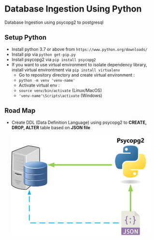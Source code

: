 # **Database Ingestion Using Python**
Database Ingestion using psycopg2 to postgresql


## **Setup Python**
* Install python 3.7 or above from `https://www.python.org/downloads/`
* Install pip via `python get-pip.py`
* Install psycopg2 via `pip install psycopg2`
* If you want to use virtual environment to isolate dependency library, install virtual environtment via `pip install virtualenv`
  - Go to repository directory and create virtual environment :
  -  `python -m venv 'venv-name'`
  -  Activate virtual env :
  -  `source venv/bin/activate` (Linux/MacOS)
  -  `'venv-name'\Scripts\activate` (Windows)
## **Road Map**
* Create DDL (Data Definition Language) using psycopg2 to **CREATE, DROP, ALTER** table based on **JSON file**
<p align="center">
  <img width="460" src="https://github.com/syrico/DataIngestionPython/blob/main/roadmap.png?raw=true" alt="Sublime's custom image"/>
</p>


